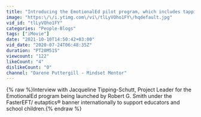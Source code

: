 ```yaml
---
title: "Introducing the EmotionalEd pilot program, which includes tapping and neuroscience-based techniques."
image: "https:\/\/i.ytimg.com\/vi\/tlLyVOho1FY\/hqdefault.jpg"
vid_id: "tlLyVOho1FY"
categories: "People-Blogs"
tags: ["iMovie"]
date: "2021-10-10T14:50:42+03:00"
vid_date: "2020-07-24T06:48:35Z"
duration: "PT20M51S"
viewcount: "122"
likeCount: "4"
dislikeCount: "0"
channel: "Darene Puttergill - Mindset Mentor"
---
```

{% raw %}Interview with Jacqueline Tipping-Schutt, Project Leader for the EmotionalEd program being launched by Robert G. Smith under the FasterEFT/ eutaptics® banner internationally to support educators and school children.{% endraw %}
